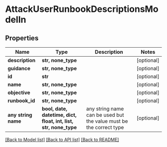 # AttackUserRunbookDescriptionsModelIn


## Properties
Name | Type | Description | Notes
------------ | ------------- | ------------- | -------------
**description** | **str, none_type** |  | [optional] 
**guidance** | **str, none_type** |  | [optional] 
**id** | **str** |  | [optional] 
**name** | **str, none_type** |  | [optional] 
**objective** | **str, none_type** |  | [optional] 
**runbook_id** | **str, none_type** |  | [optional] 
**any string name** | **bool, date, datetime, dict, float, int, list, str, none_type** | any string name can be used but the value must be the correct type | [optional]

[[Back to Model list]](../README.md#documentation-for-models) [[Back to API list]](../README.md#documentation-for-api-endpoints) [[Back to README]](../README.md)


